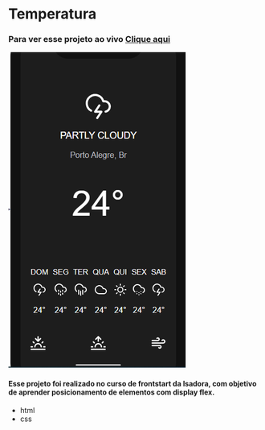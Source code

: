 # Temperatura 
### Para ver esse projeto ao vivo [**Clique aqui**](https://cibell.github.io/Stangarlin/)
![enter image description here](https://github.com/Cibell/Stangarlin/blob/main/foto.png?raw=true)



#### Esse projeto foi realizado no curso de frontstart da Isadora, com objetivo de aprender posicionamento de elementos com display flex.
- html
- css
